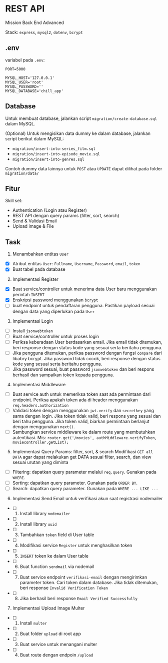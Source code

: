 # REST API
Mission Back End Advanced

Stack: `express`, `mysql2`, `dotenv`, `bcrypt`

## .env

variabel pada `.env`:
```
PORT=5000

MYSQL_HOST='127.0.0.1'
MYSQL_USER='root'
MYSQL_PASSWORD=''
MYSQL_DATABASE='chill_app'
```

## Database
Untuk membuat database, jalankan script `migration/create-database.sql` dalam MySQL.

(Optional) Untuk mengisikan data dummy ke dalam database, jalankan script berikut dalam MySQL:
- `migration/insert-into-series_film.sql`
- `migration/insert-into-episode_movie.sql`
- `migration/insert-into-genres.sql`

Contoh dummy data lainnya untuk `POST` atau `UPDATE` dapat dilihat pada folder `migration/data/`

## Fitur
Skill set:
- Authentication (Login atau Register)
- REST API dengan query params (filter, sort, search)
- Send & Validasi Email
- Upload image & File

## Task
1. Menambahkan entitas `User`
- [x] Atribut entitas `User`: `Fullname`, `Username`, `Password`, `email`, `token`
- [x] Buat tabel pada database

2. Implementasi Register
- [x] Buat service/controller untuk menerima data User baru menggunakan perintah `INSERT`
- [x] Enskripsi password menggunakan `bcrypt`
- [ ] buat endpoint untuk pendaftaran pengguna. Pastikan payload sesuai dengan data yang diperlukan pada `User`

3. Implementasi Login
- [ ] Install `jsonwebtoken`
- [ ] Buat service/controller untuk proses login
- [ ] Periksa keberadaan User berdasarkan email. Jika email tidak ditemukan, beri response dengan status kode yang sesuai serta beritahu pengguna.
- [ ] Jika pengguna ditemukan, periksa password dengan fungsi `compare` dari libabry bcrypt. Jika password tidak cocok, beri response dengan status kode yang sesuai serta beritahu pengguna.
- [ ] Jika password sesuai, buat password `jsonwebtoken` dan beri respons berhasil dan sampaikan token kepada pengguna.

4. Implementasi Middleware
- [ ] Buat service auth untuk memeriksa token saat ada permintaan dari endpoint. Periksa apakah token ada di header menggunakan `req.headers.authorization`
- [ ] Validasi token dengan menggunakan `jwt.verify` dan `secretkey` yang sama dengan login. Jika token tidak valid, beri respons yang sesuai dan beri tahu pengguna. Jika token valid, biarkan permintaan berlanjut dengan menggunakan `next()`.
- [ ] Sambungkan service middleware ke dalam route yang membutuhkan autentikasi. Mis:
        ```router.get('/movies', authMiddleware.verifyToken, moviecontroller.getList);```

5. Implementasi Query Params: filter, sort, & search
Modifikasi `GET all DATA` agar dapat melakukan get DATA sesuai filter, search, dan view sesuai urutan yang diminta
- [ ] Filtering: dapatkan query parameter melalui `req.query`. Gunakan pada `WHERE`.
- [ ] Sorting: dapatkan query parameter. Gunakan pada `ORDER BY`.
- [ ] Search: dapatkan query parameter. Gunakan pada `WHERE ... LIKE ...`

6. Implementasi Send Email
untuk verifikasi akun saat registrasi
nodemailer
- [ ] 1. Install library `nodemailer`
- [ ] 2. Install library `uuid`
- [ ] 3. Tambahkan `token` field di User table
- [ ] 4. Modifikasi service `Register` untuk menghasilkan token
- [ ] 5. `INSERT` token ke dalam User table
- [ ] 6. Buat function `sendmail` via nodemail
- [ ] 7. Buat service endpoint `verifikasi-email` dengan mengirimkan parameter token. Cari token dalam database. Jika tidak ditemukan, beri response `Invalid Verification Token`
- [ ] 8. Jika berhasil beri response `Email Verified Successfully`

7. Implementasi Upload Image
Multer
- [ ] 1. Install `multer`
- [ ] 2. Buat folder `upload` di root app
- [ ] 3. Buat service untuk menangani multer 
- [ ] 4. Buat route dengan endpoin `/upload` 